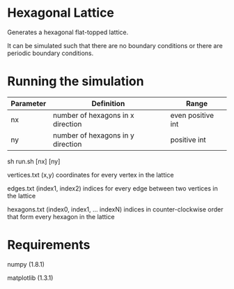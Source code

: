 # Hexagonal Lattice

Generates a hexagonal flat-topped lattice. 

It can be simulated such that there are no boundary conditions or there are periodic boundary conditions. 


# Running the simulation

|Parameter| Definition| Range |
|---------|-----------|-------|
| nx | number of hexagons in x direction | even positive int |
| ny | number of hexagons in y direction | positive int |



sh run.sh [nx] [ny]

vertices.txt (x,y) coordinates for every vertex in the lattice

edges.txt (index1, index2) indices for every edge between two vertices in the lattice

hexagons.txt (index0, index1, ... indexN) indices in counter-clockwise order that form every hexagon in the lattice


# Requirements

numpy (1.8.1)

matplotlib (1.3.1)